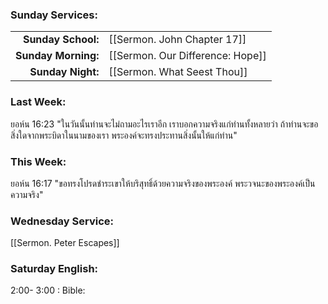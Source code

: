 ### Sunday Services:

|                     |                                  |
| ------------------: | :------------------------------- |
|  **Sunday School:** | [[Sermon. John Chapter 17]]      |
| **Sunday Morning:** | [[Sermon. Our Difference: Hope]] |
|   **Sunday Night:** | [[Sermon. What Seest Thou]]      |

### Last Week:

ยอห์น 16:23 "ในวันนั้นท่านจะไม่ถามอะไรเราอีก เราบอกความจริงแก่ท่านทั้งหลายว่า ถ้าท่านจะขอสิ่งใดจากพระบิดาในนามของเรา พระองค์จะทรงประทานสิ่งนั้นให้แก่ท่าน"

### This Week:

ยอห์น 16:17 "ขอทรงโปรดชำระเขาให้บริสุทธิ์ด้วยความจริงของพระองค์ พระวจนะของพระองค์เป็นความจริง"

### Wednesday Service:

[[Sermon. Peter Escapes]]

### Saturday English:

2:00- 3:00 : Bible:
